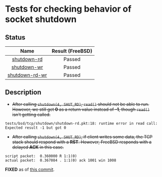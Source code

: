 # Tests for checking behavior of socket shutdown

## Status

| Name                               | Result (FreeBSD) |
|:----------------------------------:|:----------------:|
[shutdown-rd](shutdown-rd.pkt)       | Passed
[shutdown-wr](shutdown-wr.pkt)       | Passed
[shutdown-rd-wr](shutdown-rd-wr.pkt) | Passed

## Description

* ~~After calling `shutdown(4, SHUT_RD)`, `read()` should not be able to run. However, we still get **0** as a return value instead of **-1**, though `read()` isn't getting called.~~
```
tests/bsd/tcp/shutdown/shutdown-rd.pkt:18: runtime error in read call: Expected result -1 but got 0
```
* ~~After calling `shutdown(4, SHUT_RD)`, if client writes some data, the TCP stack should respond with a **RST**. However, FreeBSD responds with a delayed **ACK** in this case.~~
```
script packet:  0.360000 R 1:1(0)
actual packet:  0.367084 . 1:1(0) ack 1001 win 1008
```
**FIXED** as of [this commit](https://github.com/shivrai/TCP-IP-Regression-TestSuite/commit/dbff9865f8fa31b1db181b7a1e3533780185628a).
